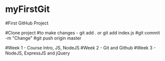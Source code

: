 # myFirstGit

#First GitHub Project

#Clone project
#to make changes - git add . or git add index.js
#git commit -m "Change"
#git push origin master

#Week 1 - Course Intro, JS, NodeJS
#Week 2 - Git and Github
#Week 3 - NodeJS, ExpressJS and jQuery
